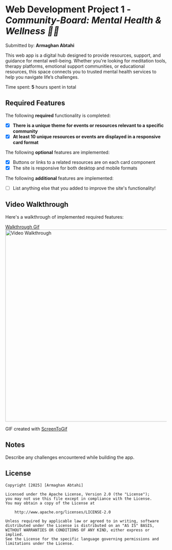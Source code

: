 # Web Development Project 1 - *Community-Board: Mental Health & Wellness 🌿💙*

Submitted by: **Armaghan Abtahi**

This web app is a digital hub designed to provide resources, support, and guidance for mental well-being. Whether you're looking for meditation tools, therapy platforms, emotional support communities, or educational resources, this space connects you to trusted mental health services to help you navigate life’s challenges.

Time spent: **5** hours spent in total

## Required Features

The following **required** functionality is completed:

- [x] **There is a unique theme for events or resources relevant to a specific community**
- [x] **At least 10 unique resources or events are displayed in a responsive card format**

The following **optional** features are implemented:

- [x] Buttons or links to a related resources are on each card component
- [x] The site is responsive for both desktop and mobile formats

The following **additional** features are implemented:

* [ ] List anything else that you added to improve the site's functionality!


## Video Walkthrough

Here's a walkthrough of implemented required features:

[Walkthrough Gif](https://i.imgur.com/74FCRw9.gif) <img src="./assets/walkthrough.gif" title="Video Walkthrough" width="600" alt="Video Walkthrough" />

GIF created with [ScreenToGif](https://www.screentogif.com)

## Notes

Describe any challenges encountered while building the app.

## License

    Copyright [2025] [Armaghan Abtahi]

    Licensed under the Apache License, Version 2.0 (the "License");
    you may not use this file except in compliance with the License.
    You may obtain a copy of the License at

        http://www.apache.org/licenses/LICENSE-2.0

    Unless required by applicable law or agreed to in writing, software
    distributed under the License is distributed on an "AS IS" BASIS,
    WITHOUT WARRANTIES OR CONDITIONS OF ANY KIND, either express or implied.
    See the License for the specific language governing permissions and
    limitations under the License.

